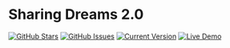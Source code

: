 Sharing Dreams 2.0
============
[![GitHub Stars](https://img.shields.io/github/stars/SharingDreams/sharingdreams2.svg)](https://github.com/SharingDreams/sharingdreams2/stargazers) [![GitHub Issues](https://img.shields.io/github/issues/SharingDreams/sharingdreams2.svg)](https://github.com/SharingDreams/sharingdreams2/issues) [![Current Version](https://img.shields.io/badge/version-0.1-green.svg)](https://github.com/SharingDreams/sharingdreams2) [![Live Demo](https://img.shields.io/badge/demo-online-green.svg)](http://sharingdreams.co/novo/index.html)

